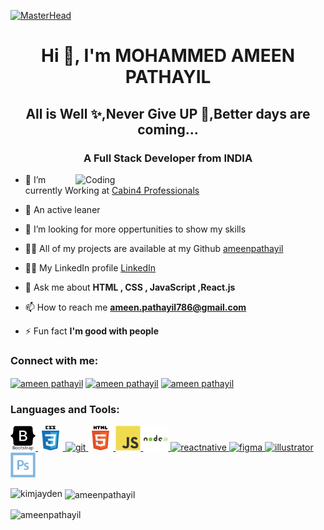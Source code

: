 [ ![MasterHead ](https://i.pinimg.com/originals/ce/69/4f/ce694f560636dffcf42ecf40d4f2f962.gif)]()

<h1 align="center">Hi 👋, I'm MOHAMMED AMEEN PATHAYIL</h1>
<h2 align="center"font-style="italic">All is Well ✨,Never Give UP 💪,Better days are coming...</h2>
<h3 align="center">A Full Stack Developer from INDIA</h3>
<img align="right" alt="Coding" width="400" src="https://miro.medium.com/max/680/0*7Q3yvSIv_t0ioJ-Z.gif"/>

- 🔭 I’m currently Working at  [Cabin4 Professionals](
https://www.cabin4.pro)

- 🌱 An active leaner

- 👯 I’m looking for more oppertunities to show my skills

- 👨‍💻 All of my projects are available at my Github [ameenpathayil](https://github.com/ameenpathayil)

- 👨‍💻 My LinkedIn profile [LinkedIn](https://www.linkedin.com/in/ameen-pathayil/)

- 💬 Ask me about **HTML , CSS , JavaScript ,React.js**

- 📫 How to reach me **ameen.pathayil786@gmail.com**

- ⚡ Fun fact **I'm good with people**

<h3 align="left">Connect with me:</h3>
<p align="left">
<a href="https://www.linkedin.com/in/ameen-pathayil/" target="blank"><img align="center" src="https://raw.githubusercontent.com/rahuldkjain/github-profile-readme-generator/master/src/images/icons/Social/linked-in-alt.svg" alt="ameen pathayil" height="40" width="40" /></a>
<a href="https://github.com/ameenpathayil" target="blank"><img align="center" src="https://cdn4.iconfinder.com/data/icons/bettericons/354/github-256.png" alt="ameen pathayil" height="50" width="50" /></a>
<a href="ameen.pathayil786@gmail.com" target="blank"><img align="center" src="https://cdn4.iconfinder.com/data/icons/social-media-logos-6/512/112-gmail_email_mail-128.png" alt="ameen pathayil" height="40" width="40" /></a>
</p>

<h3 align="left">Languages and Tools:</h3>
<p align="left"> <a href="https://getbootstrap.com" target="_blank" rel="noreferrer"> <img src="https://raw.githubusercontent.com/devicons/devicon/master/icons/bootstrap/bootstrap-plain-wordmark.svg" alt="bootstrap" width="40" height="40"/> </a> <a href="https://www.w3schools.com/css/" target="_blank" rel="noreferrer"> <img src="https://raw.githubusercontent.com/devicons/devicon/master/icons/css3/css3-original-wordmark.svg" alt="css3" width="40" height="40"/> </a> <a href="https://git-scm.com/" target="_blank" rel="noreferrer"> <img src="https://www.vectorlogo.zone/logos/git-scm/git-scm-icon.svg" alt="git" width="40" height="40"/> </a> <a href="https://www.w3.org/html/" target="_blank" rel="noreferrer"> <img src="https://raw.githubusercontent.com/devicons/devicon/master/icons/html5/html5-original-wordmark.svg" alt="html5" width="40" height="40"/> </a>  <a href="https://developer.mozilla.org/en-US/docs/Web/JavaScript" target="_blank" rel="noreferrer"> <img src="https://raw.githubusercontent.com/devicons/devicon/master/icons/javascript/javascript-original.svg" alt="javascript" width="40" height="40"/> </a>  <a href="https://nodejs.org" target="_blank" rel="noreferrer"> <img src="https://raw.githubusercontent.com/devicons/devicon/master/icons/nodejs/nodejs-original-wordmark.svg" alt="nodejs" width="40" height="40"/> </a> <a href="https://reactnative.dev/" target="_blank" rel="noreferrer"> <img src="https://reactnative.dev/img/header_logo.svg" alt="reactnative" width="40" height="40"/> </a> </a> <a href="Figma: the collaborative interface design tool.https://www.figma.com" target="_blank" rel="noreferrer"> <img src="https://cdn.freebiesupply.com/logos/large/2x/figma-1-logo-png-transparent.png" alt="figma" width="30" height="40"/> </a> <a href="https://www.adobe.com/in/products/illustrator.html" target="_blank" rel="noreferrer"> <img src="https://www.vectorlogo.zone/logos/adobe_illustrator/adobe_illustrator-icon.svg" alt="illustrator" width="40" height="40"/> </a>  <a href="https://www.photoshop.com/en" target="_blank" rel="noreferrer"> <img src="https://raw.githubusercontent.com/devicons/devicon/master/icons/photoshop/photoshop-line.svg" alt="photoshop" width="40" height="40"/>  </a> </p>

<p><img align="left" src="https://github-readme-stats.vercel.app/api/top-langs?username=ameenpathayil&show_icons=true&locale=en&layout=compact" alt="kimjayden" /></p>

<p>&nbsp;<img align="center" src="https://github-readme-stats.vercel.app/api?username=ameenpathayil&show_icons=true&locale=en" alt="ameenpathayil" /></p>

<p><img align="center" src="https://github-readme-streak-stats.herokuapp.com/?user=ameenpathayil&" alt="ameenpathayil" /></p>
